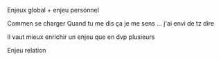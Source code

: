 Enjeux global + enjeu personnel

Commen se charger
Quand tu me dis ça je me sens ... j'ai envi de tz dire

Il vaut mieux enrichir un enjeu que en dvp plusieurs

Enjeu relation